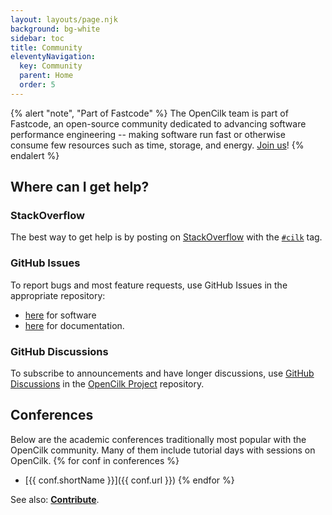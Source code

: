 ```yaml
---
layout: layouts/page.njk
background: bg-white
sidebar: toc
title: Community
eleventyNavigation:
  key: Community
  parent: Home
  order: 5
---
```

{% alert "note", "Part of Fastcode" %}
The OpenCilk team is part of Fastcode, an open-source community dedicated to advancing software performance engineering -- making software run fast or otherwise consume few resources such as time, storage, and energy. [Join us](/community/join-us)!
{% endalert %}

## Where can I get help?

### StackOverflow
The best way to get help is by posting on [StackOverflow](https://stackoverflow.com/) with the <a href="https://stackoverflow.com/questions/tagged/cilk"><code>#cilk</code></a> tag.

### GitHub Issues
To report bugs and most feature requests, use GitHub Issues in the appropriate repository: 

- [here](https://github.com/OpenCilk/opencilk-project/issues) for software
- [here](https://github.com/OpenCilk/www.opencilk.org/issues) for documentation.

### GitHub Discussions
To subscribe to announcements and have longer discussions,
use [GitHub Discussions](https://github.com/OpenCilk/opencilk-project/discussions) in the [OpenCilk Project](https://github.com/OpenCilk/opencilk-project) repository.

## Conferences
Below are the academic conferences traditionally most popular with the OpenCilk community. Many of them include tutorial days with sessions on OpenCilk.
{% for conf in  conferences %}
 - [{{ conf.shortName }}]({{ conf.url }})
{% endfor %}

See also: **[Contribute](/contribute)**.
